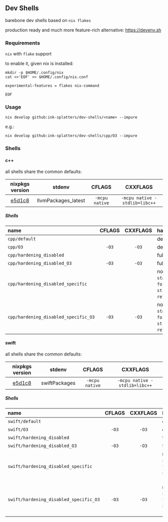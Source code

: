 ## Dev Shells

barebone dev shells based on `nix flakes`

production ready and much more feature-rich alternative: https://devenv.sh

### Requirements

`nix` with `flake` support

to enable it, given nix is installed:

```shell
mkdir -p $HOME/.config/nix
cat <<'EOF' >> $HOME/.config/nix.conf

experimental-features = flakes nix-command

EOF
```

### Usage

```shell
nix develop github:ink-splatters/dev-shells/<name> --impure
```

e.g.:

```shell
nix develop github:ink-splatters/dev-shells/cpp/O3 --impure
```

### Shells

#### c++

all shells share the common defaults:

nixpkgs version | stdenv | CFLAGS | CXXFLAGS 
:---: | :---: | :---: | :---: 
[e5d1c8](https://github.com/NixOS/nixpkgs/commit/e5d1c87f5813afde2dda384ac807c57a105721cc) | llvmPackages_latest | `-mcpu native` | `-mcpu native -stdlib=libc++`

##### Shells

name | CFLAGS | CXXFLAGS | hardening 
:--- | :---: | :---: | :---
`cpp/default` |  |  | default
`cpp/O3` | `-O3` | `-O3` | default
`cpp/hardening_disabled` |  |  | fully disabled
`cpp/hardening_disabled_O3` | `-O3` | `-O3` | fully disabled
`cpp/hardening_disabled_specific` |  |  | no `format`, `stackprotector`, `fortify`, `strictoverflow`, `relro`, `bindnow` 
`cpp/hardening_disabled_specific_O3` | `-O3` | `-O3` | no `format`, `stackprotector`, `fortify`, `strictoverflow`, `relro`, `bindnow` 
  

#### swift

all shells share the common defaults:

nixpkgs version | stdenv | CFLAGS | CXXFLAGS 
:---: | :---: | :---: | :---: 
[e5d1c8](https://github.com/NixOS/nixpkgs/commit/e5d1c87f5813afde2dda384ac807c57a105721cc) | swiftPackages | `-mcpu native` | `-mcpu native -stdlib=libc++`

##### Shells

name | CFLAGS | CXXFLAGS | hardening 
:--- | :---: | :---: | :---
`swift/default` |  |  | default
`swift/O3` | `-O3` | `-O3` | default
`swift/hardening_disabled` |  |  | fully disabled
`swift/hardening_disabled_O3` | `-O3` | `-O3` | fully disabled
`swift/hardening_disabled_specific` |  |  | no `format`, `stackprotector`, `fortify`, `strictoverflow`, `relro`, `bindnow` 
`swift/hardening_disabled_specific_O3` | `-O3` | `-O3` | no `format`, `stackprotector`, `fortify`, `strictoverflow`, `relro`, `bindnow` 
  
